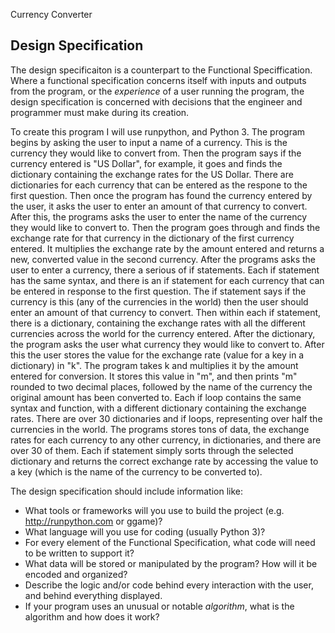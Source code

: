 Currency Converter

## Design Specification

The design specificaiton is a counterpart to the Functional Speciffication. Where a functional specification concerns itself
with inputs and outputs from the program, or the *experience* of a user running the program, the design specification is concerned with decisions that the engineer and programmer must make during its creation.

To create this program I will use runpython, and Python 3. The program begins by asking the user to input a name of a currency. This is the currency they would like to convert from. Then the program says if the currency entered is "US Dollar", for example, it goes and finds the dictionary containing the exchange rates for the US Dollar. There are dictionaries for each currency that can be entered as the respone to the first question. Then once the program has found the currency entered by the user, it asks the user to enter an amount of that currency to convert. After this, the programs asks the user to enter the name of the currency they would like to convert to. Then the program goes through and finds the exchange rate for that currency in the dictionary of the first currency entered. It multiplies the exchange rate by the amount entered and returns a new, converted value in the second currency. 
After the programs asks the user to enter a currency, there a serious of if statements. Each if statement has the same syntax, and there is an if statement for each currency that can be entered in response to the first question. The if statement says if the currency is this (any of the currencies in the world) then the user should enter an amount of that currency to convert. Then within each if statement, there is a dictionary, containing the exchange rates with all the different currencies across the world for the currency entered. After the dictionary, the program asks the user what currency they would like to convert to. After this the user stores the value for the exchange rate (value for a key in a dictionary) in "k". The program takes k and multiplies it by the amount entered for conversion. It stores this value in "m", and then prints "m" rounded to two decimal places, followed by the name of the currency the original amount has been converted to. Each if loop contains the same syntax and function, with a different dictionary containing the exchange rates. There are over 30 dictionaries and if loops, representing over half the currencies in the world. The programs stores tons of data, the exchange rates for each currency to any other currency, in dictionaries, and there are over 30 of them. Each if statement simply sorts through the selected dictionary and returns the correct exchange rate by accessing the value to a key (which is the name of the currency to be converted to). 

The design specification should include information like:

* What tools or frameworks will you use to build the project (e.g. http://runpython.com or ggame)?
* What language will you use for coding (usually Python 3)?
* For every element of the Functional Specification, what code will need to be written to support it?
* What data will be stored or manipulated by the program? How will it be encoded and organized?
* Describe the logic and/or code behind every interaction with the user, and behind everything displayed.
* If your program uses an unusual or notable *algorithm*, what is the algorithm and how does it work?
